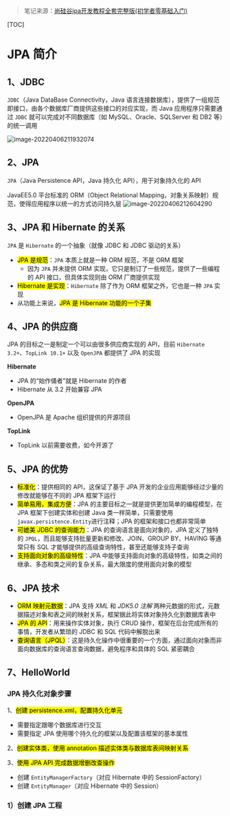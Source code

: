 > 笔记来源：[尚硅谷jpa开发教程全套完整版(初学者零基础入门)](https://www.bilibili.com/video/BV1vW411M7zp)

[TOC]

# JPA 简介

## 1、JDBC

`JDBC`（Java DataBase Connectivity，Java 语言连接数据库），提供了一组规范即接口，由各个数据库厂商提供这些接口的对应实现，而 Java 应用程序只需要通过 `JDBC` 就可以完成对不同数据库（如 MySQL、Oracle、SQLServer 和 DB2 等）的统一调用

![image-20220406211932074](https://s2.loli.net/2022/04/06/uZiKvOFg8MIBjWJ.png)

## 2、JPA

`JPA`（Java Persistence API，Java 持久化 API），用于对象持久化的 API 

JavaEE5.0 平台标准的 ORM（Object Relational Mapping，对象关系映射）规范，使得应用程序以统一的方式访问持久层
![image-20220406212604290](https://s2.loli.net/2022/04/06/eBCMhW9vIbf32id.png)



## 3、JPA 和 Hibernate 的关系

`JPA` 是 `Hibernate` 的一个抽象（就像 JDBC 和 JDBC 驱动的关系）

- <mark>JPA 是规范</mark>：`JPA` 本质上就是一种 ORM 规范，不是 ORM 框架
  - 因为 `JPA` 并未提供 ORM 实现，它只是制订了一些规范，提供了一些编程的 API 接口，但具体实现则由 ORM 厂商提供实现
- <mark>Hibernate 是实现</mark>：`Hibernate` 除了作为 ORM 框架之外，它也是一种 `JPA` 实现
- 从功能上来说，<mark>JPA 是 Hibernate 功能的一个子集</mark>



## 4、JPA 的供应商

JPA 的目标之一是制定一个可以由很多供应商实现的 API，目前 `Hibernate 3.2+`、`TopLink 10.1+` 以及 `OpenJPA` 都提供了 JPA 的实现

**Hibernate**

- JPA 的“始作俑者”就是 Hibernate 的作者
- Hibernate 从 3.2 开始兼容 JPA

**OpenJPA**

- OpenJPA 是 Apache 组织提供的开源项目

**TopLink**

- TopLink 以前需要收费，如今开源了



## 5、JPA 的优势

- <mark>标准化</mark>：提供相同的 API，这保证了基于 JPA 开发的企业应用能够经过少量的修改就能够在不同的 JPA 框架下运行
- <mark>简单易用，集成方便</mark>：JPA 的主要目标之一就是提供更加简单的编程模型，在 JPA 框架下创建实体和创建 Java 类一样简单，只需要使用`javax.persistence.Entity`进行注释；JPA 的框架和接口也都非常简单
- <mark>可媲美 JDBC 的查询能力</mark>：JPA 的查询语言是面向对象的，JPA 定义了独特的 `JPQL`，而且能够支持批量更新和修改、JOIN、GROUP BY、HAVING 等通常只有 SQL 才能够提供的高级查询特性，甚至还能够支持子查询
- <mark>支持面向对象的高级特性</mark>：JPA 中能够支持面向对象的高级特性，如类之间的继承、多态和类之间的复杂关系，最大限度的使用面向对象的模型



## 6、JPA 技术

- <mark>ORM 映射元数据</mark>：JPA 支持 *XML* 和 *JDK5.0 注解* 两种元数据的形式，元数据描述对象和表之间的映射关系，框架据此将实体对象持久化到数据库表中
- <mark>JPA 的 API</mark>：用来操作实体对象，执行 CRUD 操作，框架在后台完成所有的事情，开发者从繁琐的 JDBC 和 SQL 代码中解脱出来
- <mark>查询语言（JPQL）</mark>：这是持久化操作中很重要的一个方面，通过面向对象而非面向数据库的查询语言查询数据，避免程序和具体的 SQL 紧密耦合



## 7、HelloWorld

### JPA 持久化对象步骤

1、<mark>创建 persistence.xml，配置持久化单元</mark>

- 需要指定跟哪个数据库进行交互
- 需要指定 JPA 使用哪个持久化的框架以及配置该框架的基本属性

2、<mark>创建实体类，使用 annotation 描述实体类与数据库表间映射关系</mark>

3、<mark>使用 JPA API 完成数据增删改查操作</mark>

- 创建 `EntityManagerFactory`（对应 Hibernate 中的 SessionFactory）
- 创建 `EntityManager`（对应 Hibernate 中的 Session）

### 1）创建 JPA 工程